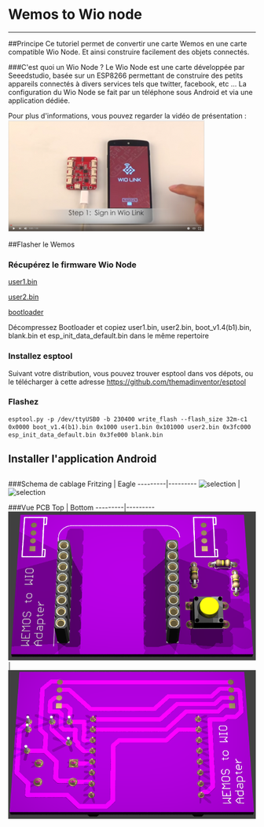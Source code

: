 Wemos to Wio node
=

----
##Principe
Ce tutoriel permet de convertir une carte Wemos en une carte compatible Wio Node. Et ainsi construire facilement des objets connectés.

###C'est quoi un Wio Node ?
Le Wio Node est une carte développée par Seeedstudio, basée sur un ESP8266 permettant de construire des petits appareils connectés à divers services tels que twitter, facebook, etc ...
La configuration du Wio Node se fait par un téléphone sous Android et via une application dédiée.

Pour plus d'informations, vous pouvez regarder la vidéo de présentation :
[![IMAGE](/images/video.png)](https://www.youtube.com/watch?v=N-13m8Lvzxs)


##Flasher le Wemos
### Récupérez le firmware Wio Node
[user1.bin](https://github.com/Seeed-Studio/Wio_Link/raw/master/users_build/local_user_00000000000000000000/user1.bin)

[user2.bin](https://github.com/Seeed-Studio/Wio_Link/raw/master/users_build/local_user_00000000000000000000/user2.bin)

[bootloader](http://www.seeedstudio.com/wiki/images/4/4b/Esp8266sdk1.4.1.zip)

Décompressez Bootloader et copiez user1.bin, user2.bin, boot_v1.4(b1).bin, blank.bin et esp_init_data_default.bin dans le même repertoire
### Installez esptool 
Suivant votre distribution, vous pouvez trouver esptool dans vos dépots, ou le télécharger à cette adresse https://github.com/themadinventor/esptool

### Flashez 

```shell
esptool.py -p /dev/ttyUSB0 -b 230400 write_flash --flash_size 32m-c1 0x0000 boot_v1.4(b1).bin 0x1000 user1.bin 0x101000 user2.bin 0x3fc000 esp_init_data_default.bin 0x3fe000 blank.bin
```

## Installer l'application Android

##


###Schema de cablage
Fritzing | Eagle
---------|---------
![selection](/images/votbox_bb.png) | ![selection](/images/schema.png) 

###Vue PCB
Top | Bottom 
---------|---------
![selection](/3D/wio_shield_top.png) | ![selection](/3D/wio_shield.png) 
